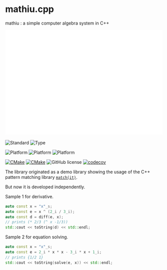 # mathiu.cpp

mathiu : a simple computer algebra system in C++

![mathiu](./mathiu.svg)

![Standard](https://img.shields.io/badge/c%2B%2B-17/20-blue.svg)
![Type](https://img.shields.io/badge/type-macro--free-blue)

![Platform](https://img.shields.io/badge/platform-linux-blue)
![Platform](https://img.shields.io/badge/platform-osx-blue)
![Platform](https://img.shields.io/badge/platform-win-blue)

[![CMake](https://github.com/BowenFu/mathiu.cpp/actions/workflows/cmake.yml/badge.svg)](https://github.com/BowenFu/mathiu.cpp/actions/workflows/cmake.yml)
[![CMake](https://github.com/BowenFu/mathiu.cpp/actions/workflows/sanitizers.yml/badge.svg)](https://github.com/BowenFu/mathiu.cpp/actions/workflows/sanitizers.yml)
![GitHub license](https://img.shields.io/github/license/BowenFu/mathiu.cpp.svg)
[![codecov](https://codecov.io/gh/BowenFu/mathiu.cpp/branch/main/graph/badge.svg?token=BNWHFLNNSD)](https://codecov.io/gh/BowenFu/mathiu.cpp)

The library originated as a demo library showing the usage of the C++ pattern matching library [`match(it)`](https://github.com/BowenFu/matchit.cpp).

But now it is developed independently.

Sample 1 for derivative.

```C++
auto const x = "x"_s;
auto const e = x ^ (2_i / 3_i);
auto const d = diff(e, x);
// prints (* 2/3 (^ x -1/3))
std::cout << toString(d) << std::endl;
```

Sample 2 for equation solving.

```C++
auto const x = "x"_s;
auto const e = 2_i * x * x - 3_i * x + 1_i;
// prints {1/2 1}
std::cout << toString(solve(e, x)) << std::endl;
```
